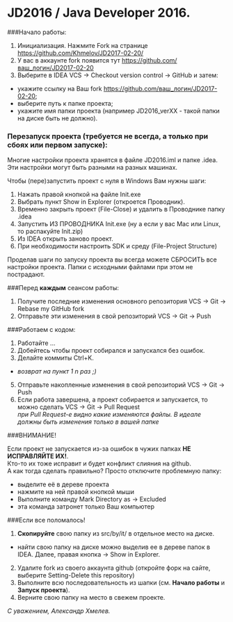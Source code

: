  # JD2016 / Java Developer 2016.

###Начало работы:

1. Инициализация. Нажмите Fork на странице https://github.com/Khmelov/JD2017-02-20/
2. У вас в аккаунте fork появится тут  https://github.com/ваш_логин/JD2017-02-20
3. Выберите в IDEA VCS -> Checkout version control -> GitHub и затем:
 * укажите ссылку на Ваш fork https://github.com/ваш_логин/JD2017-02-20;
 * выберите путь к папке проекта;
 * укажите имя папки проекта (например JD2016_verXX - такой папки на диске быть не должно).

### Перезапуск проекта (требуется не всегда, а только при сбоях или первом запуске):
Многие настройки проекта хранятся в файле JD2016.iml и папке .idea.
Эти настройки могут быть разными на разных машинах.

Чтобы (пере)запустить проект с нуля в Windows Вам нужны шаги:

1. Нажать правой кнопкой на файле Init.exe
2. Выбрать пункт Show in Explorer (откроется Проводник).
3. Временно закрыть проект (File-Close) и удалить в Проводнике папку .idea
4. Запустить ИЗ ПРОВОДНИКА Init.exe (ну а если у вас Mac или Linux, то распакуйте Init.zip)
5. Из IDEA открыть заново проект.
6. При необходимости настроить SDK и среду (File-Project Structure)

Проделав шаги по запуску проекта вы всегда можете СБРОСИТЬ все настройки проекта.
Папки с исходными файлами при этом не пострадают.

###Перед **каждым** сеансом работы:

1. Получите последние изменения основного репозитория VCS -> Git -> Rebase my GitHub fork
2. Отправьте эти изменения в свой репозиторий VCS -> Git -> Push

###Работаем с кодом:

1. Работайте ...
2. Добейтесь чтобы проект собирался и запускался без ошибок.
3. Делайте коммиты Ctrl+K.
 * _возврат на пункт 1  n раз ;)_
5. Отправьте накопленные изменения в свой репозиторий VCS -> Git -> Push
6. Если работа завершена, а проект собирается и запускается, то можно сделать VCS -> Git -> Pull Request
<br>_при Pull Request-е видно какие изменяются файлы. В идеале должны быть изменения только в вашей папке_

###ВНИМАНИЕ!

Если проект не запускается из-за ошибок в чужих папках **НЕ ИСПРАВЛЯЙТЕ ИХ!**.
<br>Кто-то их тоже исправит и будет конфликт слияния на github.
<br>А как тогда сделать правильно? Просто отключите проблемную папку:
* выделите её в дереве проекта
* нажмите на ней правой кнопкой мыши
* Выполните команду Mark Directory as -> Excluded
* эта команда затронет только Ваш компьютер

###Если все поломалось!

1. **Скопируйте** свою папку из src/by/it/ в отдельное место на диске.
 * найти свою папку на диске можно выделив ее в дереве папок в IDEA. Далее, правая кнопка -> Show in Explorer.
2. Удалите fork из своего аккаунта github (откройте форк на сайте, выберите Setting-Delete this repository)
3. Выполните всю последовательность из шапки (см. <b>Начало работы</b> и <b>Запуск проекта</b>).
4. Верните свою папку на место в свежем проекте.

_С уважением, Александр Хмелев._

